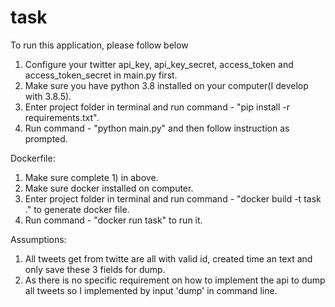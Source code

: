# task

To run this application, please follow below
1. Configure your twitter api_key, api_key_secret, access_token and access_token_secret in main.py first.
2. Make sure you have python 3.8 installed on your computer(I develop with 3.8.5).
3. Enter project folder in terminal and run command  - "pip install -r requirements.txt".
4. Run command - "python main.py" and then follow instruction as prompted.

Dockerfile:
1. Make sure complete 1) in above.
2. Make sure docker installed on computer.
3. Enter project folder in terminal and run command - "docker build -t task ." to generate docker file.
4. Run command - "docker run task" to run it.


Assumptions:
1. All tweets get from twitte are all with valid id, created time an text and only save these 3 fields for dump.
2. As there is no specific requirement on how to implement the api to dump all tweets so I implemented by input 'dump' in command line.
